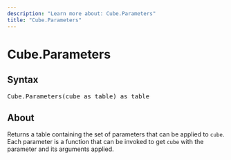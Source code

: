 ```yaml
---
description: "Learn more about: Cube.Parameters"
title: "Cube.Parameters"
---
```

# Cube.Parameters

## Syntax

<pre>
Cube.Parameters(cube as table) as table
</pre>

## About

Returns a table containing the set of parameters that can be applied to `cube`. Each parameter is a function that can be invoked to get `cube` with the parameter and its arguments applied.
